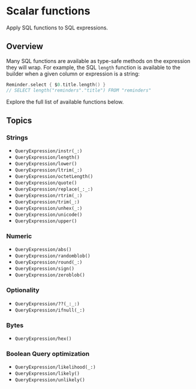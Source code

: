 # Scalar functions

Apply SQL functions to SQL expressions.

## Overview

Many SQL functions are available as type-safe methods on the expression they will wrap. For example,
the SQL `length` function is available to the builder when a given column or expression is a string:

```swift
Reminder.select { $0.title.length() }
// SELECT length("reminders"."title") FROM "reminders"
```

Explore the full list of available functions below.

## Topics

### Strings

- ``QueryExpression/instr(_:)``
- ``QueryExpression/length()``
- ``QueryExpression/lower()``
- ``QueryExpression/ltrim(_:)``
- ``QueryExpression/octetLength()``
- ``QueryExpression/quote()``
- ``QueryExpression/replace(_:_:)``
- ``QueryExpression/rtrim(_:)``
- ``QueryExpression/trim(_:)``
- ``QueryExpression/unhex(_:)``
- ``QueryExpression/unicode()``
- ``QueryExpression/upper()``

### Numeric

- ``QueryExpression/abs()``
- ``QueryExpression/randomblob()``
- ``QueryExpression/round(_:)``
- ``QueryExpression/sign()``
- ``QueryExpression/zeroblob()``

### Optionality

- ``QueryExpression/??(_:_:)``
- ``QueryExpression/ifnull(_:)``

### Bytes

- ``QueryExpression/hex()``

### Boolean Query optimization

- ``QueryExpression/likelihood(_:)``
- ``QueryExpression/likely()``
- ``QueryExpression/unlikely()``
